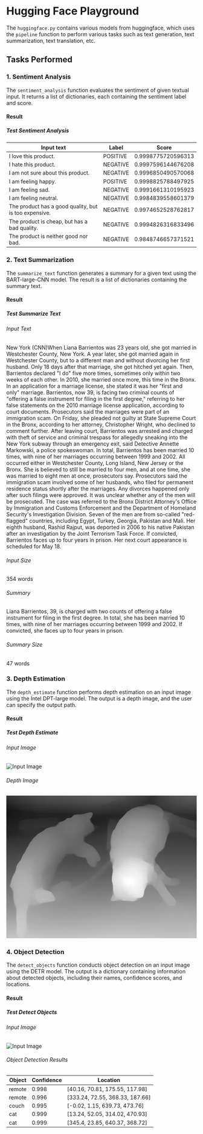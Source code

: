 # Hugging Face Playground

The `huggingface.py` contains various models from huggingface, which uses the `pipeline` function to perform various tasks such as text generation, text summarization, text translation, etc.

## Tasks Performed

### 1. Sentiment Analysis

The `sentiment_analysis` function evaluates the sentiment of given textual input. It returns a list of dictionaries, each containing the sentiment label and score.

#### Result

##### Test Sentiment Analysis

| Input text                                            | Label    | Score              |
| ----------------------------------------------------- | -------- | ------------------ |
| I love this product.                                  | POSITIVE | 0.9998775720596313 |
| I hate this product.                                  | NEGATIVE | 0.9997596144676208 |
| I am not sure about this product.                     | NEGATIVE | 0.9996850490570068 |
| I am feeling happy.                                   | POSITIVE | 0.9998825788497925 |
| I am feeling sad.                                     | NEGATIVE | 0.9991661310195923 |
| I am feeling neutral.                                 | NEGATIVE | 0.9984839558601379 |
| The product has a good quality, but is too expensive. | NEGATIVE | 0.9974652528762817 |
| The product is cheap, but has a bad quality.          | NEGATIVE | 0.9994826316833496 |
| The product is neither good nor bad.                  | NEGATIVE | 0.9848746657371521 |

### 2. Text Summarization

The `summarize_text` function generates a summary for a given text using the BART-large-CNN model. The result is a list of dictionaries containing the summary text.

#### Result

##### Test Summarize Text

###### Input Text

New York (CNN)When Liana Barrientos was 23 years old, she got married in Westchester County, New York.
A year later, she got married again in Westchester County, but to a different man and without divorcing her first husband.
Only 18 days after that marriage, she got hitched yet again. Then, Barrientos declared "I do" five more times, sometimes only within two weeks of each other.
In 2010, she married once more, this time in the Bronx. In an application for a marriage license, she stated it was her "first and only" marriage.
Barrientos, now 39, is facing two criminal counts of "offering a false instrument for filing in the first degree," referring to her false statements on the
2010 marriage license application, according to court documents.
Prosecutors said the marriages were part of an immigration scam.
On Friday, she pleaded not guilty at State Supreme Court in the Bronx, according to her attorney, Christopher Wright, who declined to comment further.
After leaving court, Barrientos was arrested and charged with theft of service and criminal trespass for allegedly sneaking into the New York subway through an emergency exit, said Detective
Annette Markowski, a police spokeswoman. In total, Barrientos has been married 10 times, with nine of her marriages occurring between 1999 and 2002.
All occurred either in Westchester County, Long Island, New Jersey or the Bronx. She is believed to still be married to four men, and at one time, she was married to eight men at once, prosecutors say.
Prosecutors said the immigration scam involved some of her husbands, who filed for permanent residence status shortly after the marriages.
Any divorces happened only after such filings were approved. It was unclear whether any of the men will be prosecuted.
The case was referred to the Bronx District Attorney's Office by Immigration and Customs Enforcement and the Department of Homeland Security's
Investigation Division. Seven of the men are from so-called "red-flagged" countries, including Egypt, Turkey, Georgia, Pakistan and Mali.
Her eighth husband, Rashid Rajput, was deported in 2006 to his native Pakistan after an investigation by the Joint Terrorism Task Force.
If convicted, Barrientos faces up to four years in prison. Her next court appearance is scheduled for May 18.

###### Input Size

354 words

###### Summary

Liana Barrientos, 39, is charged with two counts of offering a false instrument for filing in the first degree. In total, she has been married 10 times, with nine of her marriages occurring between 1999 and 2002. If convicted, she faces up to four years in prison.

###### Summary Size

47 words

### 3. Depth Estimation

The `depth_estimate` function performs depth estimation on an input image using the Intel DPT-large model. The output is a depth image, and the user can specify the output path.

#### Result

##### Test Depth Estimate

###### Input Image

![Input Image](http://images.cocodataset.org/val2017/000000039769.jpg)

###### Depth Image

![Depth Image](./test/depth_estimate.jpg)

### 4. Object Detection

The `detect_objects` function conducts object detection on an input image using the DETR model. The output is a dictionary containing information about detected objects, including their names, confidence scores, and locations.

#### Result

##### Test Detect Objects

###### Input Image

![Input Image](http://images.cocodataset.org/val2017/000000039769.jpg)

###### Object Detection Results

| Object | Confidence | Location                        |
| ------ | ---------- | ------------------------------- |
| remote | 0.998      | [40.16, 70.81, 175.55, 117.98]  |
| remote | 0.996      | [333.24, 72.55, 368.33, 187.66] |
| couch  | 0.995      | [-0.02, 1.15, 639.73, 473.76]   |
| cat    | 0.999      | [13.24, 52.05, 314.02, 470.93]  |
| cat    | 0.999      | [345.4, 23.85, 640.37, 368.72]  |
